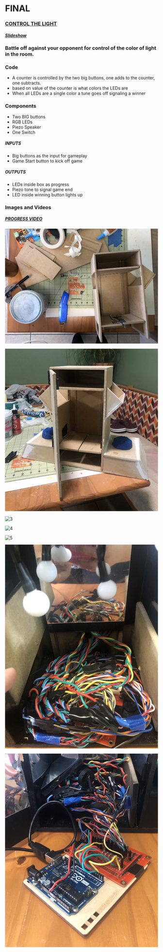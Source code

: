 # FINAL

### [CONTROL THE LIGHT](https://vimeo.com/334810182)

##### [Slideshow](https://github.com/artdelolo/Physical-Computing/blob/master/HW/Midterm/_Balance%20the%20Light%20..pdf)

  ### Battle off against your opponent for control of the color of light in the room.

###  Code
   * A counter is controlled by the two big buttons, one adds to the counter, one subtracts.
   * based on value of the counter is what colors the LEDs are
   * When all LEDs are a single color a tune goes off signaling a winner


###  Components
* Two BIG buttons
* RGB LEDs
* Piezo Speaker
* One Switch

##### INPUTS  
* Big buttons as the input for gameplay
* Game Start button to kick off game
##### OUTPUTS  
* LEDs inside box as progress
* Piezo tone to signal game end
* LED inside winning button lights up

### Images and Videos

##### [PROGRESS VIDEO](https://vimeo.com/334810182)

![1](https://github.com/artdelolo/Physical-Computing/blob/master/HW/LightGame/balance-1.png)

![2](https://github.com/artdelolo/Physical-Computing/blob/master/HW/LightGame/balance-2.png)

![3](https://github.com/artdelolo/Physical-Computing/blob/master/HW/LightGame/balance-3.png)

![4](https://github.com/artdelolo/Physical-Computing/blob/master/HW/LightGame/balance-4.png)

![5](https://github.com/artdelolo/Physical-Computing/blob/master/HW/LightGame/balance-5.png)

![6](https://github.com/artdelolo/Physical-Computing/blob/master/HW/LightGame/balance-6.png)

![7](https://github.com/artdelolo/Physical-Computing/blob/master/HW/LightGame/balance-7.png)
